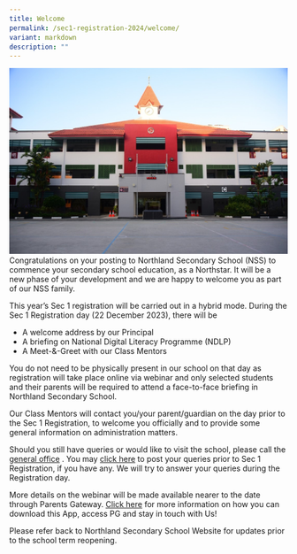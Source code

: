 ```yaml
---
title: Welcome
permalink: /sec1-registration-2024/welcome/
variant: markdown
description: ""
---
```

![](/images/welcome.jpg)Congratulations on your posting to Northland Secondary School (NSS) to commence your secondary school education, as a Northstar. It will be a new phase of your development and we are happy to welcome you as part of our NSS family.

This year’s Sec 1 registration will be carried out in a hybrid mode.
During the Sec 1 Registration day (22 December 2023), there will be 
* A welcome address by our Principal
* A briefing on National Digital Literacy Programme (NDLP)
* A Meet-&amp;-Greet with our Class Mentors


<p>You do not need to be physically present in our school on that day as registration will take place online via webinar and only selected students and their parents will be required to attend a face-to-face briefing in Northland Secondary School.</p>
<p>Our Class Mentors will contact you/your parent/guardian on the day prior to the Sec 1 Registration, to welcome you officially and to provide some general information on administration matters.</p>

Should you still have queries or would like to visit the school, please call the [general office](/contact-us/contact-information/) . 
You may [click here](https://go.gov.sg/2024sec1registration )   to post your queries prior to Sec 1 Registration, if you have any. We will try to answer your queries during the Registration day.

More details on the webinar will be made available nearer to the date through Parents Gateway. 
[Click here](https://pg.moe.edu.sg/faq)  for more information on how you can download this App, access PG and stay in touch with Us! 

Please refer back to Northland Secondary School Website for updates prior to the school term reopening.